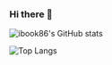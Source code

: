 ### Hi there 👋

<!--
**ibook86/ibook86** is a ✨ _special_ ✨ repository because its `README.md` (this file) appears on your GitHub profile.

Here are some ideas to get you started:

- 🔭 I’m currently working on ...
- 🌱 I’m currently learning ...
- 👯 I’m looking to collaborate on ...
- 🤔 I’m looking for help with ...
- 💬 Ask me about ...
- 📫 How to reach me: ...
- 😄 Pronouns: ...
- ⚡ Fun fact: ...
-->

![ibook86's GitHub stats](https://github-readme-stats.vercel.app/api?username=ibook86&count_private=true&show_icons=true&theme=radical)

![Top Langs](https://github-readme-stats.vercel.app/api/top-langs/?username=ibook86&layout=compact)

